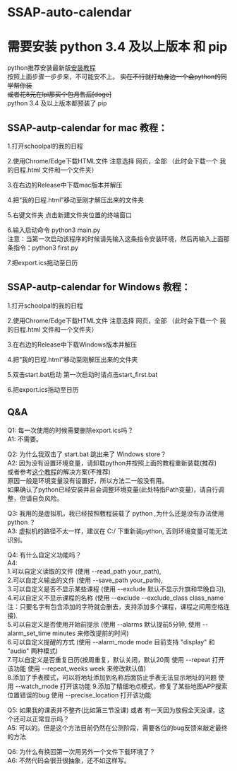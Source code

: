 # SSAP-auto-calendar
# 需要安装 python 3.4 及以上版本 和 pip

python推荐安装最新版[安装教程](https://zhuanlan.zhihu.com/p/344887837)          
按照上面步骤一步步来，不可能安不上。 
~~实在不行就打劫身边一个会python的同学帮你装~~          
~~或者花8元在lpl那买个包月售后[doge]~~         
python 3.4 及以上版本都预装了 pip   

## SSAP-autp-calendar for mac 教程：

1.打开schoolpal的我的日程

2.使用Chrome/Edge下载HTML文件 注意选择 网页，全部  （此时会下载一个 我的日程.html 文件和一个文件夹）

3.在右边的Release中下载mac版本并解压

4.把“我的日程.html”移动至刚才解压出来的文件夹

5.右键文件夹 点击新建文件夹位置的终端窗口

6.输入启动命令 python3 main.py        
注意：当第一次启动该程序的时候请先输入这条指令安装环境，然后再输入上面那条指令：python3 first.py     

7.把export.ics拖动至日历

## SSAP-autp-calendar for Windows 教程：   

1.打开schoolpal的我的日程

2.使用Chrome/Edge下载HTML文件 注意选择 网页，全部 （此时会下载一个 我的日程.html 文件和一个文件夹）

3.在右边的Release中下载Windows版本并解压

4.把“我的日程.html”移动至刚解压出来的文件夹

5.双击start.bat启动
第一次启动时请点击start_first.bat

6.把export.ics拖动至日历


## Q&A
Q1: 每一次使用的时候需要删除export.ics吗？       
A1: 不需要。

Q2: 为什么我双击了 start.bat 跳出来了 Windows store？      
A2: 因为没有设置环境变量，请卸载python并按照上面的教程重新装载(推荐)          
或者参考[这个教程](https://www.jianshu.com/p/a5c5148b7434)的解决方案(不推荐)          
原因一般是环境变量没有设置好，所以方法二一般没有用。          
如果确认了python已经安装并且会调整环境变量(此处特指Path变量)，请自行调整，但请自负风险。                

Q3: 我用的是虚拟机，我已经按照教程装载了 python ,为什么还是没有办法使用 python ？      
A3: 虚拟机的路径不太一样，建议在 C:/ 下重新装python, 否则环境变量可能无法识别。             

Q4: 有什么自定义功能吗？      
A4:       
1.可以自定义读取的文件 (使用 --read_path your_path),    
2.可以自定义输出的文件 (使用 --save_path your_path),            
3.可以自定义是否不显示某些课程 (使用 --exclude 默认不显示升旗和早晚自习),              
4.可以自定义不显示课程的名称 (使用 --exclude --exclude_class class_name 注：只要名字有包含添加的字符就会删去，支持添加多个课程，课程之间用空格连接).             
5.可以自定义是否使用开始前提示 (使用 --alarms 默认提前5分钟, 使用 --alarm_set_time minutes 来修改提前的时间)             
6.可以自定义提醒的方式 (使用 --alarm_mode mode 目前支持 "display" 和 "audio" 两种模式)             
7.可以自定义是否重复日历(按周重复，默认关闭，默认20周 使用 --repeat 打开该功能 使用 --repeat_weeks week 来修改默认值)   
8.添加了手表模式，可以将地址添加到名称后面防止手表无法显示地址的问题 使用 --watch_mode 打开该功能
9.添加了精细地点模式，修复了某些地图APP搜索位置错误的bug 使用 --precise_location 打开该功能

Q5: 如果我的课表并不整齐(比如第三节没课) 或者 有一天因为放假全天没课，这个还可以正常显示吗？      
A5: 可以的。但是这个方法目前仍然在公测阶段，需要各位的bug反馈来敲定最终的方法      

Q6: 为什么有换回第一次用另外一个文件下载环境了？             
A6: 不然代码会很丑很抽象，还不如这样写。
